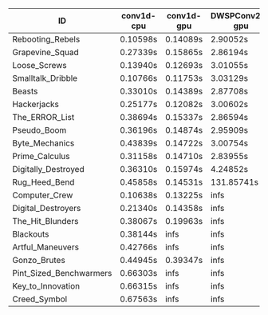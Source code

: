 |ID|conv1d-cpu|conv1d-gpu|DWSPConv2D-gpu|gemm-gpu|avg|
|-|-|-|-|-|-|
|Rebooting_Rebels|0.10598s|0.14089s|2.90052s|1.70542s|1.21320s|
|Grapevine_Squad|0.27339s|0.15865s|2.86194s|1.73060s|1.25614s|
|Loose_Screws|0.13940s|0.12693s|3.01055s|1.78948s|1.26659s|
|Smalltalk_Dribble|0.10766s|0.11753s|3.03129s|1.91812s|1.29365s|
|Beasts|0.33010s|0.14389s|2.87708s|1.89997s|1.31276s|
|Hackerjacks|0.25177s|0.12082s|3.00602s|1.92660s|1.32630s|
|The_ERROR_List|0.38694s|0.15337s|2.86594s|1.91722s|1.33087s|
|Pseudo_Boom|0.36196s|0.14874s|2.95909s|1.93712s|1.35173s|
|Byte_Mechanics|0.43839s|0.14722s|3.00754s|1.90810s|1.37531s|
|Prime_Calculus|0.31158s|0.14710s|2.83955s|2.22067s|1.37973s|
|Digitally_Destroyed|0.36310s|0.15974s|4.24852s|2.46343s|1.80870s|
|Rug_Heed_Bend|0.45858s|0.14531s|131.85741s|4.45430s|34.22890s|
|Computer_Crew|0.10638s|0.13225s|infs|4.43142s|infs|
|Digital_Destroyers|0.21340s|0.14358s|infs|1.90931s|infs|
|The_Hit_Blunders|0.38067s|0.19963s|infs|1.91465s|infs|
|Blackouts|0.38144s|infs|infs|1.74625s|infs|
|Artful_Maneuvers|0.42766s|infs|infs|4.50626s|infs|
|Gonzo_Brutes|0.44945s|0.39347s|infs|4.42719s|infs|
|Pint_Sized_Benchwarmers|0.66303s|infs|infs|4.98699s|infs|
|Key_to_Innovation|0.66315s|infs|infs|4.49964s|infs|
|Creed_Symbol|0.67563s|infs|infs|4.54373s|infs|
